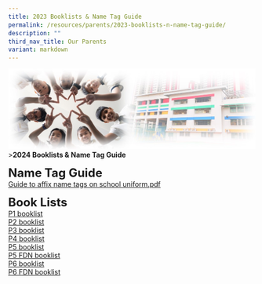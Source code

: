 ```yaml
---
title: 2023 Booklists & Name Tag Guide
permalink: /resources/parents/2023-booklists-n-name-tag-guide/
description: ""
third_nav_title: Our Parents
variant: markdown
---
```

![Sub-banner](/images/sub%20banner.jpg)
&gt;**2024 Booklists &amp; Name Tag Guide**

**<font size="5">Name Tag Guide</font>** <br>
[Guide to affix name tags on school uniform.pdf](/files/Resources/Guide%20to%20affix%20name%20tags%20on%20school%20uniform.pdf)

**<font size="5">Book Lists</font>** <br>
[P1 booklist](/files/Resources/AMKP%20P1%202023.pdf) <br>
[P2 booklist](/files/Resources/AMKP%20P2%202023.pdf)<br>
[P3 booklist](/files/Resources/AMKP%20P3%202023.pdf)<br>
[P4 booklist](/files/Resources/AMKP%20P4%202023.pdf)<br>
[P5 booklist](/files/Resources/AMKP%20P5%202023.pdf)<br>
[P5 FDN booklist](/files/Resources/AMKP%20P5%20FDN%202023.pdf)<br>
[P6 booklist](/files/Resources/AMKP%20P6%202023.pdf)
<br>
[P6 FDN booklist](/files/Resources/AMKP%20P6%20FDN%202023booklist.pdf)